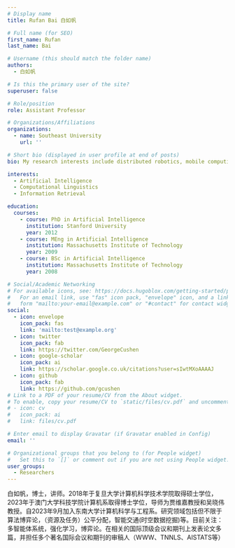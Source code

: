 ```yaml
---
# Display name
title: Rufan Bai 白如帆

# Full name (for SEO)
first_name: Rufan
last_name: Bai

# Username (this should match the folder name)
authors:
  - 白如帆

# Is this the primary user of the site?
superuser: false

# Role/position
role: Assistant Professor

# Organizations/Affiliations
organizations:
  - name: Southeast University
    url: ''

# Short bio (displayed in user profile at end of posts)
bio: My research interests include distributed robotics, mobile computing and programmable matter.

interests:
  - Artificial Intelligence
  - Computational Linguistics
  - Information Retrieval

education:
  courses:
    - course: PhD in Artificial Intelligence
      institution: Stanford University
      year: 2012
    - course: MEng in Artificial Intelligence
      institution: Massachusetts Institute of Technology
      year: 2009
    - course: BSc in Artificial Intelligence
      institution: Massachusetts Institute of Technology
      year: 2008

# Social/Academic Networking
# For available icons, see: https://docs.hugoblox.com/getting-started/page-builder/#icons
#   For an email link, use "fas" icon pack, "envelope" icon, and a link in the
#   form "mailto:your-email@example.com" or "#contact" for contact widget.
social:
  - icon: envelope
    icon_pack: fas
    link: 'mailto:test@example.org'
  - icon: twitter
    icon_pack: fab
    link: https://twitter.com/GeorgeCushen
  - icon: google-scholar
    icon_pack: ai
    link: https://scholar.google.co.uk/citations?user=sIwtMXoAAAAJ
  - icon: github
    icon_pack: fab
    link: https://github.com/gcushen
# Link to a PDF of your resume/CV from the About widget.
# To enable, copy your resume/CV to `static/files/cv.pdf` and uncomment the lines below.
# - icon: cv
#   icon_pack: ai
#   link: files/cv.pdf

# Enter email to display Gravatar (if Gravatar enabled in Config)
email: ''

# Organizational groups that you belong to (for People widget)
#   Set this to `[]` or comment out if you are not using People widget.
user_groups:
  - Researchers
---
```


白如帆，博士，讲师。2018年于复旦大学计算机科学技术学院取得硕士学位，2023年于澳门大学科技学院计算机系取得博士学位，导师为贾维嘉教授和吴晓伟教授。自2023年9月加入东南大学计算机科学与工程系。研究领域包括但不限于算法博弈论，（资源及任务）公平分配，智能交通(时空数据挖掘)等。目前关注：多智能体系统，强化学习，博弈论。在相关的国际顶级会议和期刊上发表论文多篇，并担任多个著名国际会议和期刊的审稿人（WWW、TNNLS、AISTATS等）

